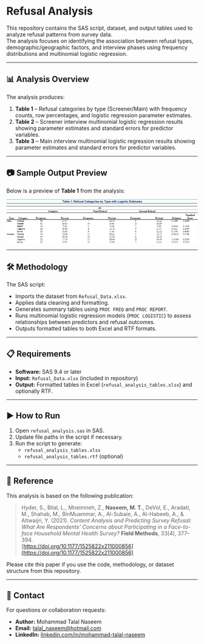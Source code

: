 # Refusal Analysis

This repository contains the SAS script, dataset, and output tables used to analyze refusal patterns from survey data.  
The analysis focuses on identifying the association between refusal types, demographic/geographic factors, and interview phases using frequency distributions and multinomial logistic regression.

---

## 📊 Analysis Overview

The analysis produces:

1. **Table 1** – Refusal categories by type (Screener/Main) with frequency counts, row percentages, and logistic regression parameter estimates.  
2. **Table 2** – Screener interview multinomial logistic regression results showing parameter estimates and standard errors for predictor variables.  
3. **Table 3** – Main interview multinomial logistic regression results showing parameter estimates and standard errors for predictor variables.

---

## 📷 Sample Output Preview

Below is a preview of **Table 1** from the analysis:

![Sample Output Table 1](Table_1.png)

---

## 🛠 Methodology

The SAS script:
- Imports the dataset from `Refusal_Data.xlsx`.
- Applies data cleaning and formatting.
- Generates summary tables using `PROC FREQ` and `PROC REPORT`.
- Runs multinomial logistic regression models (`PROC LOGISTIC`) to assess relationships between predictors and refusal outcomes.
- Outputs formatted tables to both Excel and RTF formats.

---

## 📋 Requirements

- **Software:** SAS 9.4 or later  
- **Input:** `Refusal_Data.xlsx` (included in repository)  
- **Output:** Formatted tables in Excel (`refusal_analysis_tables.xlsx`) and optionally RTF.

---

## ▶️ How to Run

1. Open `refusal_analysis.sas` in SAS.
2. Update file paths in the script if necessary.
3. Run the script to generate:
   - `refusal_analysis_tables.xlsx`
   - `refusal_analysis_tables.rtf` (optional)

---

## 📜 Reference

This analysis is based on the following publication:

> Hyder, S., Bilal, L., Mneimneh, Z., **Naseem, M. T.**, DeVol, E., Aradati, M., Shahab, M., BinMuammar, A., Al-Subaie, A., Al-Habeeb, A., & Altwaijri, Y. (2021). *Content Analysis and Predicting Survey Refusal: What Are Respondents’ Concerns about Participating in a Face-to-face Household Mental Health Survey?* **Field Methods**, 33(4), 377–394.  
> [https://doi.org/10.1177/1525822x211000856](https://doi.org/10.1177/1525822x211000856)

Please cite this paper if you use the code, methodology, or dataset structure from this repository.

---

## 📧 Contact

For questions or collaboration requests:
- **Author:** Mohammad Talal Naseem  
- **Email:** talal_naseem@hotmail.com  
- **LinkedIn:** [linkedin.com/in/mohammad-talal-naseem](https://linkedin.com/in/mohammad-talal-naseem)

